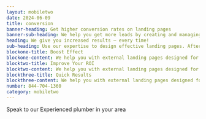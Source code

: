 ```yaml
---
layout: mobiletwo
date: 2024-06-09
title: conversion
banner-heading: Get higher conversion rates on landing pages
banner-sub-heading: We help you get more leads by creating and managing high performing landing pages.
heading: We give you increased results – every time!
sub-heading: Use our expertise to design effective landing pages. After we design and make your page, we help you optimize through AB testing in order to make it perform to it’s max potential. 
blockone-title: Boost Effect
blockone-content: We help you with external landing pages designed for one specific goal. You’ll get higher conversion rates and more business in return esigned for one specific
blocktwo-title: Improve Your ROI
blocktwo-content: We help you with external landing pages designed for one specific goal. You’ll get higher conversion rates and more business in return perform to it’s max
blockthree-title: Quick Results
blockthree-content: We help you with external landing pages designed for one specific goal. You’ll get higher conversion rates and more business in return perform
number: 844-704-1360
category: mobiletwo
---
```


Speak to our Experienced plumber in your area